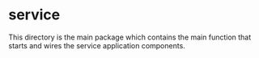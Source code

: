# service

This directory is the main package which contains the main function that starts and wires the service application
components.
